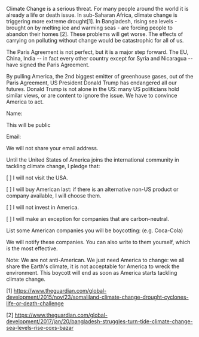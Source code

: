 

Climate Change is a serious threat. For many people around the world it is already a life or death issue. 
In sub-Saharan Africa, climate change is triggering more extreme drought[1]. In Bangladesh, rising sea levels - brought on by melting ice and warming seas - are forcing people to abandon their homes [2]. These problems will get worse. The effects of carrying on polluting without change would be catastrophic for all of us.

The Paris Agreement is not perfect, but it is a major step forward. 
The EU, China, India -- in fact every other country except for Syria and Nicaragua -- have signed the Paris Agreement. 

By pulling America, the 2nd biggest emitter of greenhouse gases, out of the Paris Agreement, US President Donald Trump has endangered all our futures. 
Donald Trump is not alone in the US: many US politicians hold similar views, or are content to ignore the issue. We have to convince America to act. 

Name: 

This will be public

Email:

We will not share your email address.


Until the United States of America joins the international community in tackling climate change,
I pledge that:

[ ] I will not visit the USA.

[ ] I will buy American last: if there is an alternative non-US product or company available, I will choose them.

[ ] I will not invest in America.

[ ] I will make an exception for companies that are carbon-neutral.


List some American companies you will be boycotting: (e.g. Coca-Cola)

We will notify these companies. You can also write to them yourself, which is the most effective.

Note: We are not anti-American. We just need America to change: we all share the Earth's climate, 
it is not acceptable for America to wreck the environment. This boycott will end as soon as America
starts tackling climate change.


[1] https://www.theguardian.com/global-development/2015/nov/23/somaliland-climate-change-drought-cyclones-life-or-death-challenge

[2] https://www.theguardian.com/global-development/2017/jan/20/bangladesh-struggles-turn-tide-climate-change-sea-levels-rise-coxs-bazar